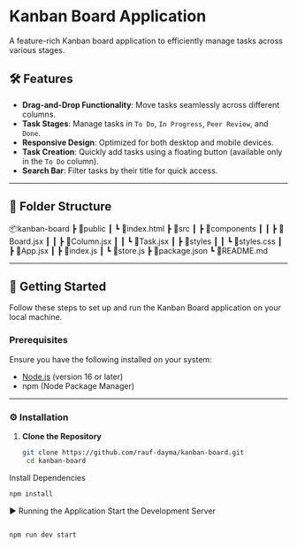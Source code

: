 # Kanban Board Application  

A feature-rich Kanban board application to efficiently manage tasks across various stages.  

## 🛠️ Features  

- **Drag-and-Drop Functionality**: Move tasks seamlessly across different columns.  
- **Task Stages**: Manage tasks in `To Do`, `In Progress`, `Peer Review`, and `Done`.  
- **Responsive Design**: Optimized for both desktop and mobile devices.  
- **Task Creation**: Quickly add tasks using a floating button (available only in the `To Do` column).  
- **Search Bar**: Filter tasks by their title for quick access.  

---

## 📁 Folder Structure  

📦kanban-board
┣ 📂public
┃ ┗ 📜index.html
┣ 📂src
┃ ┣ 📂components
┃ ┃ ┣ 📜Board.jsx
┃ ┃ ┣ 📜Column.jsx
┃ ┃ ┗ 📜Task.jsx
┃ ┣ 📂styles
┃ ┃ ┗ 📜styles.css
┃ ┣ 📜App.jsx
┃ ┣ 📜index.js
┃ ┗ 📜store.js
┣ 📜package.json
┗ 📜README.md


---

## 🚀 Getting Started  

Follow these steps to set up and run the Kanban Board application on your local machine.  

### Prerequisites  

Ensure you have the following installed on your system:  
- [Node.js](https://nodejs.org/) (version 16 or later)  
- npm (Node Package Manager)  

---

### ⚙️ Installation  

1. **Clone the Repository**  

   ```bash  
   git clone https://github.com/rauf-dayma/kanban-board.git
    cd kanban-board  
   ```

Install Dependencies
```bash
npm install  
```

▶️ Running the Application
Start the Development Server


```bash

npm run dev start 
``` 